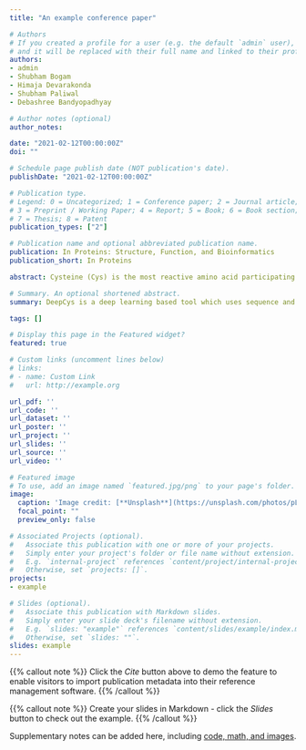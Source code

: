 ```yaml
---
title: "An example conference paper"

# Authors
# If you created a profile for a user (e.g. the default `admin` user), write the username (folder name) here 
# and it will be replaced with their full name and linked to their profile.
authors:
- admin
- Shubham Bogam
- Himaja Devarakonda
- Shubham Paliwal
- Debashree Bandyopadhyay

# Author notes (optional)
author_notes:

date: "2021-02-12T00:00:00Z"
doi: ""

# Schedule page publish date (NOT publication's date).
publishDate: "2021-02-12T00:00:00Z"

# Publication type.
# Legend: 0 = Uncategorized; 1 = Conference paper; 2 = Journal article;
# 3 = Preprint / Working Paper; 4 = Report; 5 = Book; 6 = Book section;
# 7 = Thesis; 8 = Patent
publication_types: ["2"]

# Publication name and optional abbreviated publication name.
publication: In Proteins: Structure, Function, and Bioinformatics
publication_short: In Proteins

abstract: Cysteine (Cys) is the most reactive amino acid participating in a wide range of biological functions. In‐silico predictions complement the experiments to meet the need of functional characterization. Multiple Cys function prediction algorithm is scarce, in contrast to specific function prediction algorithms. Here we present a deep neural network‐based multiple Cys function prediction, available on web‐server (DeepCys) (https://deepcys.herokuapp.com/). DeepCys model was trained and tested on two independent datasets curated from protein crystal structures. This prediction method requires three inputs, namely, PDB identifier (ID), chain ID and residue ID for a given Cys and outputs the probabilities of four cysteine functions, namely, disulphide, metal‐binding, thioether and sulphenylation and predicts the most probable Cys function. The algorithm exploits the local and global protein properties, like, sequence and secondary structure motifs, buried fractions, microenvironments and protein/enzyme class. DeepCys outperformed most of the multiple and specific Cys function algorithms. This method can predict maximum number of cysteine functions. Moreover, for the first time, explicitly predicts thioether function. This tool was used to elucidate the cysteine functions on domains of unknown functions belonging to cytochrome C oxidase subunit‐II like transmembrane domains. Apart from the web‐server, a standalone program is also available on GitHub (https://github.com/vam-sin/deepcys).

# Summary. An optional shortened abstract.
summary: DeepCys is a deep learning based tool which uses sequence and structure data to predict four different cysteine post-translational modifications.

tags: []

# Display this page in the Featured widget?
featured: true

# Custom links (uncomment lines below)
# links:
# - name: Custom Link
#   url: http://example.org

url_pdf: ''
url_code: ''
url_dataset: ''
url_poster: ''
url_project: ''
url_slides: ''
url_source: ''
url_video: ''

# Featured image
# To use, add an image named `featured.jpg/png` to your page's folder. 
image:
  caption: 'Image credit: [**Unsplash**](https://unsplash.com/photos/pLCdAaMFLTE)'
  focal_point: ""
  preview_only: false

# Associated Projects (optional).
#   Associate this publication with one or more of your projects.
#   Simply enter your project's folder or file name without extension.
#   E.g. `internal-project` references `content/project/internal-project/index.md`.
#   Otherwise, set `projects: []`.
projects:
- example

# Slides (optional).
#   Associate this publication with Markdown slides.
#   Simply enter your slide deck's filename without extension.
#   E.g. `slides: "example"` references `content/slides/example/index.md`.
#   Otherwise, set `slides: ""`.
slides: example
---
```


{{% callout note %}}
Click the *Cite* button above to demo the feature to enable visitors to import publication metadata into their reference management software.
{{% /callout %}}

{{% callout note %}}
Create your slides in Markdown - click the *Slides* button to check out the example.
{{% /callout %}}

Supplementary notes can be added here, including [code, math, and images](https://wowchemy.com/docs/writing-markdown-latex/).
